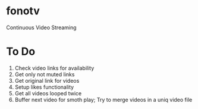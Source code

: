 # fonotv
Continuous Video Streaming

# To Do
1. Check video links for availability
2. Get only not muted links
3. Get original link for videos
4. Setup likes functionality
5. Get all videos looped twice
6. Buffer next video for smoth play; Try to merge videos in a uniq video file

